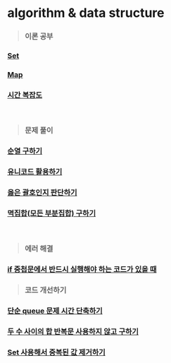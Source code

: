 # algorithm & data structure

> ### 이론 공부
### [Set](https://github.com/ka0824/algorithm-data-structure/blob/main/theory/set.md)
### [Map](https://github.com/ka0824/algorithm-data-structure/blob/main/theory/map.md)
### [시간 복잡도](https://github.com/ka0824/algorithm-data-structure/blob/main/theory/time_complexity.md)

<br />

> ### 문제 풀이

### [순열 구하기](https://github.com/ka0824/algorithm-data-structure/blob/main/problem_solving/permutation.md)  
### [유니코드 활용하기](https://github.com/ka0824/algorithm-data-structure/blob/main/problem_solving/unicode.md)  
### [옳은 괄호인지 판단하기](https://github.com/ka0824/algorithm-data-structure/blob/main/problem_solving/delete_brace.md)
### [멱집합(모든 부분집합) 구하기](https://github.com/ka0824/algorithm-data-structure/blob/main/problem_solving/powerSet.md)

<br />

> ### 에러 해결

### [if 중첩문에서 반드시 실행해야 하는 코드가 있을 때](https://github.com/ka0824/algorithm-data-structure/blob/main/error/if.md)

> ### 코드 개선하기

### [단순 queue 문제 시간 단축하기](https://github.com/ka0824/algorithm/blob/main/time_imporvement/simple_queue.md)
### [두 수 사이의 합 반복문 사용하지 않고 구하기](https://github.com/ka0824/algorithm-data-structure/blob/main/time_imporvement/sum_between_num.md)
### [Set 사용해서 중복된 값 제거하기](https://github.com/ka0824/algorithm-data-structure/blob/main/time_imporvement/use_set.md)
